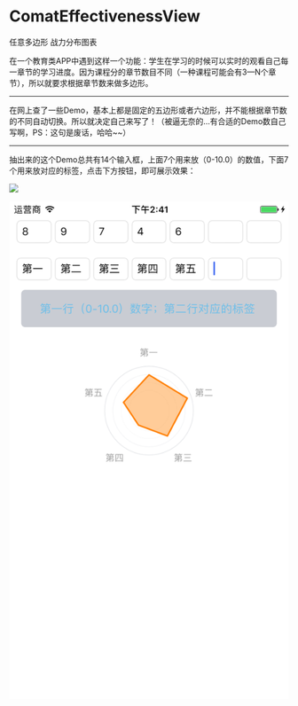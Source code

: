 # ComatEffectivenessView
任意多边形 战力分布图表

在一个教育类APP中遇到这样一个功能：学生在学习的时候可以实时的观看自己每一章节的学习进度。因为课程分的章节数目不同（一种课程可能会有3—N个章节），所以就要求根据章节数来做多边形。
*****
在网上查了一些Demo，基本上都是固定的五边形或者六边形，并不能根据章节数的不同自动切换。所以就决定自己来写了！（被逼无奈的...有合适的Demo数自己写啊，PS：这句是废话，哈哈~~）
*****
抽出来的这个Demo总共有14个输入框，上面7个用来放（0-10.0）的数值，下面7个用来放对应的标签，点击下方按钮，即可展示效果：


![](https://github.com/DepponMain/ComatEffectivenessView/raw/master/ComatEffectivenessView/Picture/Pic01.png)

![](https://github.com/DepponMain/ComatEffectivenessView/blob/master/Picture/Pic01.png)
